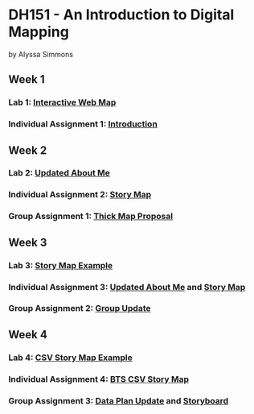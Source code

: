 # DH151 - An Introduction to Digital Mapping
by Alyssa Simmons
## Week 1
### Lab 1: [Interactive Web Map](https://lsssmmns.github.io/DH151/Week1/index.html)
### Individual Assignment 1: [Introduction](https://lsssmmns.github.io/DH151/Week1/aboutme.html)

## Week 2
### Lab 2: [Updated About Me](https://lsssmmns.github.io/DH151/Week2/aboutme.html)
### Individual Assignment 2: [Story Map](https://lsssmmns.github.io/DH151/Week2/index.html)
### Group Assignment 1: [Thick Map Proposal](https://github.com/lsssmmns/BTSTrackerSquad/blob/main/README.md)

## Week 3
### Lab 3: [Story Map Example](https://lsssmmns.github.io/DH151/Week3/tutorial.html)
### Individual Assignment 3: [Updated About Me](https://lsssmmns.github.io/DH151/Week3/aboutme.html) and [Story Map](https://lsssmmns.github.io/DH151/Week3/index.html)
### Group Assignment 2: [Group Update](https://github.com/lsssmmns/BTSTrackerSquad/blob/main/GroupUpdate.md)

## Week 4
### Lab 4: [CSV Story Map Example](https://lsssmmns.github.io/DH151/Week4/index.html)
### Individual Assignment 4: [BTS CSV Story Map](https://lsssmmns.github.io/DH151/Week4/bts.html)
### Group Assignment 3: [Data Plan Update](https://github.com/lsssmmns/BTSTrackerSquad/blob/main/DataPlanUpdate.md) and [Storyboard](https://github.com/lsssmmns/BTSTrackerSquad/blob/main/storyboard.md)
